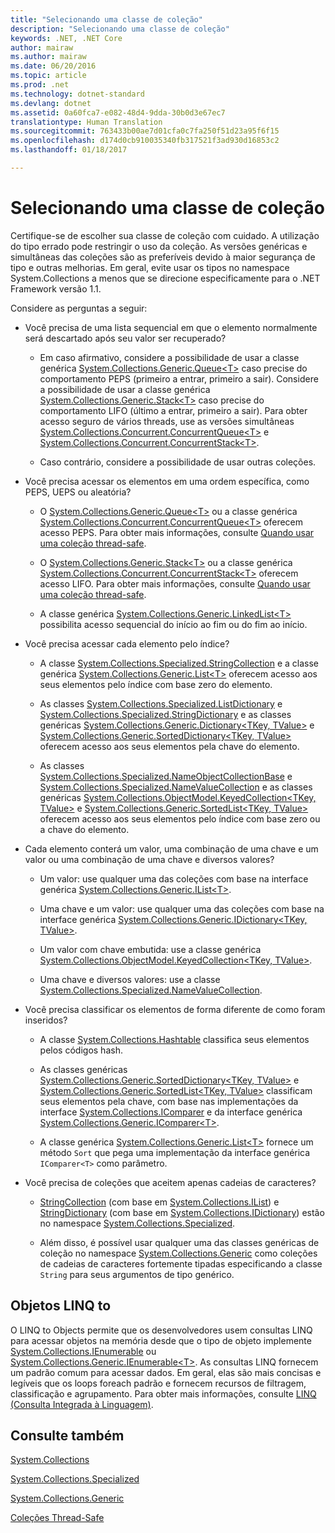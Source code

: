 ```yaml
---
title: "Selecionando uma classe de coleção"
description: "Selecionando uma classe de coleção"
keywords: .NET, .NET Core
author: mairaw
ms.author: mairaw
ms.date: 06/20/2016
ms.topic: article
ms.prod: .net
ms.technology: dotnet-standard
ms.devlang: dotnet
ms.assetid: 0a60fca7-e082-48d4-9dda-30b0d3e67ec7
translationtype: Human Translation
ms.sourcegitcommit: 763433b00ae7d01cfa0c7fa250f51d23a95f6f15
ms.openlocfilehash: d174d0cb910035340fb317521f3ad930d16853c2
ms.lasthandoff: 01/18/2017

---
```


# <a name="selecting-a-collection-class"></a>Selecionando uma classe de coleção

Certifique-se de escolher sua classe de coleção com cuidado. A utilização do tipo errado pode restringir o uso da coleção. As versões genéricas e simultâneas das coleções são as preferíveis devido à maior segurança de tipo e outras melhorias. Em geral, evite usar os tipos no namespace System.Collections a menos que se direcione especificamente para o .NET Framework versão 1.1. 

Considere as perguntas a seguir:

* Você precisa de uma lista sequencial em que o elemento normalmente será descartado após seu valor ser recuperado? 

    * Em caso afirmativo, considere a possibilidade de usar a classe genérica [System.Collections.Generic.Queue&lt;T&gt;](https://docs.microsoft.com/dotnet/core/api/System.Collections.Generic.Queue-1) caso precise do comportamento PEPS (primeiro a entrar, primeiro a sair). Considere a possibilidade de usar a classe genérica [System.Collections.Generic.Stack&lt;T&gt;](https://docs.microsoft.com/dotnet/core/api/System.Collections.Generic.Stack-1) caso precise do comportamento LIFO (último a entrar, primeiro a sair). Para obter acesso seguro de vários threads, use as versões simultâneas [System.Collections.Concurrent.ConcurrentQueue&lt;T&gt;](https://docs.microsoft.com/dotnet/core/api/System.Collections.Concurrent.ConcurrentQueue-1) e [System.Collections.Concurrent.ConcurrentStack&lt;T&gt;](https://docs.microsoft.com/dotnet/core/api/System.Collections.Concurrent.ConcurrentStack-1).
    
    * Caso contrário, considere a possibilidade de usar outras coleções.
    
* Você precisa acessar os elementos em uma ordem específica, como PEPS, UEPS ou aleatória?

    * O [System.Collections.Generic.Queue&lt;T&gt;](https://docs.microsoft.com/dotnet/core/api/System.Collections.Generic.Queue-1) ou a classe genérica [System.Collections.Concurrent.ConcurrentQueue&lt;T&gt;](https://docs.microsoft.com/dotnet/core/api/System.Collections.Concurrent.ConcurrentQueue-1) oferecem acesso PEPS. Para obter mais informações, consulte [Quando usar uma coleção thread-safe](threadsafe/when-to-use-a-thread-safe-collection.md).
    
    * O [System.Collections.Generic.Stack&lt;T&gt;](https://docs.microsoft.com/dotnet/core/api/System.Collections.Generic.Stack-1) ou a classe genérica [System.Collections.Concurrent.ConcurrentStack&lt;T&gt;](https://docs.microsoft.com/dotnet/core/api/System.Collections.Concurrent.ConcurrentStack-1) oferecem acesso LIFO. Para obter mais informações, consulte [Quando usar uma coleção thread-safe](threadsafe/when-to-use-a-thread-safe-collection.md).
    
    * A classe genérica [System.Collections.Generic.LinkedList&lt;T&gt;](https://docs.microsoft.com/dotnet/core/api/System.Collections.Generic.LinkedList-1) possibilita acesso sequencial do início ao fim ou do fim ao início.
    
* Você precisa acessar cada elemento pelo índice? 

    * A classe [System.Collections.Specialized.StringCollection](https://docs.microsoft.com/dotnet/core/api/System.Collections.Specialized.StringCollection) e a classe genérica [System.Collections.Generic.List&lt;T&gt;](https://docs.microsoft.com/dotnet/core/api/System.Collections.Generic.List-1) oferecem acesso aos seus elementos pelo índice com base zero do elemento. 
    
    * As classes [System.Collections.Specialized.ListDictionary](https://docs.microsoft.com/dotnet/core/api/System.Collections.Specialized.ListDictionary) e [System.Collections.Specialized.StringDictionary](https://docs.microsoft.com/dotnet/core/api/System.Collections.Specialized.StringDictionary) e as classes genéricas [System.Collections.Generic.Dictionary&lt;TKey, TValue&gt;](https://docs.microsoft.com/dotnet/core/api/System.Collections.Generic.Dictionary-2) e [System.Collections.Generic.SortedDictionary&lt;TKey, TValue&gt;](https://docs.microsoft.com/dotnet/core/api/System.Collections.Generic.SortedDictionary-2) oferecem acesso aos seus elementos pela chave do elemento.
    
    * As classes [System.Collections.Specialized.NameObjectCollectionBase](https://docs.microsoft.com/dotnet/core/api/System.Collections.Specialized.NameObjectCollectionBase) e [System.Collections.Specialized.NameValueCollection](https://docs.microsoft.com/dotnet/core/api/System.Collections.Specialized.NameValueCollection) e as classes genéricas [System.Collections.ObjectModel.KeyedCollection&lt;TKey, TValue&gt;](https://docs.microsoft.com/dotnet/core/api/System.Collections.ObjectModel.KeyedCollection-2) e [System.Collections.Generic.SortedList&lt;TKey, TValue&gt;](https://docs.microsoft.com/dotnet/core/api/System.Collections.Generic.SortedList-2) oferecem acesso aos seus elementos pelo índice com base zero ou a chave do elemento.
    
* Cada elemento conterá um valor, uma combinação de uma chave e um valor ou uma combinação de uma chave e diversos valores? 

    * Um valor: use qualquer uma das coleções com base na interface genérica [System.Collections.Generic.IList&lt;T&gt;](https://docs.microsoft.com/dotnet/core/api/System.Collections.Generic.IList-1).
    
    * Uma chave e um valor: use qualquer uma das coleções com base na interface genérica [System.Collections.Generic.IDictionary&lt;TKey, TValue&gt;](https://docs.microsoft.com/dotnet/core/api/System.Collections.Generic.IDictionary-2).
    
    * Um valor com chave embutida: use a classe genérica [System.Collections.ObjectModel.KeyedCollection&lt;TKey, TValue&gt;](https://docs.microsoft.com/dotnet/core/api/System.Collections.ObjectModel.KeyedCollection-2).
    
    * Uma chave e diversos valores: use a classe [System.Collections.Specialized.NameValueCollection](https://docs.microsoft.com/dotnet/core/api/System.Collections.Specialized.NameValueCollection).
    
* Você precisa classificar os elementos de forma diferente de como foram inseridos? 

    * A classe [System.Collections.Hashtable](https://docs.microsoft.com/dotnet/core/api/System.Collections.Hashtable) classifica seus elementos pelos códigos hash.
    
    * As classes genéricas [System.Collections.Generic.SortedDictionary&lt;TKey, TValue&gt;](https://docs.microsoft.com/dotnet/core/api/System.Collections.Generic.SortedDictionary-2) e [System.Collections.Generic.SortedList&lt;TKey, TValue&gt;](https://docs.microsoft.com/dotnet/core/api/System.Collections.Generic.SortedList-2) classificam seus elementos pela chave, com base nas implementações da interface [System.Collections.IComparer](https://docs.microsoft.com/dotnet/core/api/System.Collections.IComparer) e da interface genérica [System.Collections.Generic.IComparer&lt;T&gt;](https://docs.microsoft.com/dotnet/core/api/System.Collections.Generic.IComparer-1).
    
    * A classe genérica [System.Collections.Generic.List&lt;T&gt;](https://docs.microsoft.com/dotnet/core/api/System.Collections.Generic.List-1) fornece um método `Sort` que pega uma implementação da interface genérica `IComparer<T>` como parâmetro.
    
* Você precisa de coleções que aceitem apenas cadeias de caracteres? 

    * [StringCollection](https://docs.microsoft.com/dotnet/core/api/System.Collections.Specialized.StringCollection) (com base em [System.Collections.IList](https://docs.microsoft.com/dotnet/core/api/System.Collections.IList)) e [StringDictionary](https://docs.microsoft.com/dotnet/core/api/System.Collections.Specialized.StringDictionary) (com base em [System.Collections.IDictionary](https://docs.microsoft.com/dotnet/core/api/System.Collections.IDictionary)) estão no namespace [System.Collections.Specialized](https://docs.microsoft.com/dotnet/core/api/System.Collections.Specialized). 
    
    * Além disso, é possível usar qualquer uma das classes genéricas de coleção no namespace [System.Collections.Generic](https://docs.microsoft.com/dotnet/core/api/System.Collections.Generic) como coleções de cadeias de caracteres fortemente tipadas especificando a classe `String` para seus argumentos de tipo genérico.
    
## <a name="linq-to-objects"></a>Objetos LINQ to

O LINQ to Objects permite que os desenvolvedores usem consultas LINQ para acessar objetos na memória desde que o tipo de objeto implemente [System.Collections.IEnumerable](https://docs.microsoft.com/dotnet/core/api/System.Collections.IEnumerable) ou [System.Collections.Generic.IEnumerable&lt;T&gt;](https://docs.microsoft.com/dotnet/core/api/System.Collections.Generic.IEnumerable-1). As consultas LINQ fornecem um padrão comum para acessar dados. Em geral, elas são mais concisas e legíveis que os loops foreach padrão e fornecem recursos de filtragem, classificação e agrupamento. Para obter mais informações, consulte [LINQ (Consulta Integrada à Linguagem)](../../csharp/linq/index.md).

## <a name="see-also"></a>Consulte também

[System.Collections](https://docs.microsoft.com/dotnet/core/api/System.Collections)

[System.Collections.Specialized](https://docs.microsoft.com/dotnet/core/api/System.Collections.Specialized)

[System.Collections.Generic](https://docs.microsoft.com/dotnet/core/api/System.Collections.Generic)

[Coleções Thread-Safe](threadsafe/index.md)

